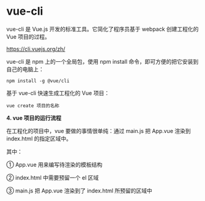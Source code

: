 # vue-cli

vue-cli 是 Vue.js 开发的标准工具。它简化了程序员基于 webpack 创建工程化的 Vue 项目的过程。



https://cli.vuejs.org/zh/





vue-cli 是 npm 上的一个全局包，使用 npm install 命令，即可方便的把它安装到自己的电脑上：

`npm install -g @vue/cli`



基于 vue-cli 快速生成工程化的 Vue 项目：

`vue create 项目的名称`



**4. vue 项目的运行流程**

在工程化的项目中，vue 要做的事情很单纯：通过 main.js 把 App.vue 渲染到 index.html 的指定区域中。

其中：

① App.vue 用来编写待渲染的模板结构

② index.html 中需要预留一个 el 区域

③ main.js 把 App.vue 渲染到了 index.html 所预留的区域中
